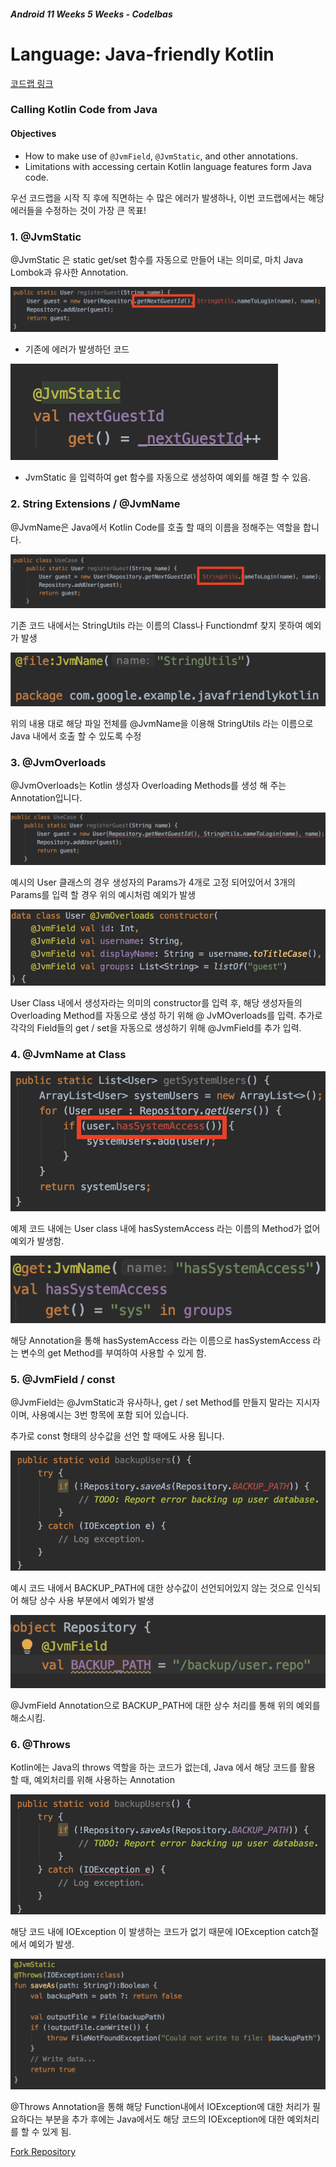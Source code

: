 ##### Android 11 Weeks 5 Weeks - Codelbas

# Language: Java-friendly Kotlin

[코드랩 링크](https://developer.android.com/codelabs/java-friendly-kotlin?return=https%3A%2F%2Fdeveloper.android.com%2Fcourses%2Fpathways%2Fandroid-week5-languages%23codelab-https%3A%2F%2Fdeveloper.android.com%2Fcodelabs%2Fjava-friendly-kotlin#0)

### Calling Kotlin Code from Java

#### Objectives

- How to make use of `@JvmField`, `@JvmStatic`, and other annotations.
- Limitations with accessing certain Kotlin language features form Java code.



우선 코드랩을 시작 직 후에 직면하는 수 많은 에러가 발생하나,
이번 코드랩에서는 해당 에러들을 수정하는 것이 가장 큰 목표!



### 1. @JvmStatic

@JvmStatic 은 static get/set 함수를 자동으로 만들어 내는 의미로,
마치 Java Lombok과 유사한 Annotation.

![스크린샷 2020-08-09 오후 4.47.04](res/Java_Friendly_Kotlin_001.png)

- 기존에 에러가 발생하던 코드

![스크린샷 2020-08-09 오후 4.48.04](res/Java_Friendly_Kotlin_002.png)

- JvmStatic 을 입력하여 get 함수를 자동으로 생성하여 예외를 해결 할 수 있음.

### 2. String Extensions / @JvmName

@JvmName은 Java에서 Kotlin Code를 호출 할 때의 이름을 정해주는 역할을 합니다.

![스크린샷 2020-08-09 오후 5.27.10](res/Java_Friendly_Kotlin_003.png)

기존 코드 내에서는 StringUtils 라는 이름의 Class나 Functiondmf 찾지 못하여 예외가 발생

![스크린샷 2020-08-09 오후 5.27.43](res/Java_Friendly_Kotlin_004.png)

위의 내용 대로 해당 파일 전체를 @JvmName을 이용해 StringUtils 라는 이름으로 Java 내에서 호출 할 수 있도록 수정

### 3. @JvmOverloads

@JvmOverloads는 Kotlin 생성자 Overloading Methods를 생성 해 주는 Annotation입니다.

![스크린샷 2020-08-09 오후 7.05.20](res/Java_Friendly_Kotlin_005.png)

예시의 User 클래스의 경우 생성자의 Params가 4개로 고정 되어있어서 3개의 Params를 입력 할 경우 위의 예시처럼 예외가 발생

![스크린샷 2020-08-09 오후 7.05.57](res/Java_Friendly_Kotlin_006.png)

User Class 내에서 생성자라는 의미의 constructor를 입력 후, 해당 생성자들의 Overloading Method를 자동으로 생성 하기 위해 @ JvMOverloads를 입력.
추가로 각각의 Field들의 get / set을 자동으로 생성하기 위해 @JvmField를 추가 입력.

### 4. @JvmName at Class

![스크린샷 2020-08-09 오후 7.40.35](res/Java_Friendly_Kotlin_007.png)

예제 코드 내에는 User class 내에 hasSystemAccess 라는 이름의 Method가 없어 예외가 발생함.

![스크린샷 2020-08-09 오후 7.41.33](res/Java_Friendly_Kotlin_008.png)

해당 Annotation을 통해 hasSystemAccess 라는 이름으로 hasSystemAccess 라는 변수의 get Method를 부여하여 사용할 수 있게 함.

### 5. @JvmField / const

@JvmField는 @JvmStatic과 유사하나, get / set Method를 만들지 말라는 지시자이며, 사용예시는 3번 항목에 포함 되어 있습니다.

추가로 const 형태의 상수값을 선언 할 때에도 사용 됩니다.

![스크린샷 2020-08-09 오후 7.59.33](res/Java_Friendly_Kotlin_009.png)

예시 코드 내에서 BACKUP_PATH에 대한 상수값이 선언되어있지 않는 것으로 인식되어 해당 상수 사용 부분에서 예외가 발생

![스크린샷 2020-08-09 오후 7.59.53](res/Java_Friendly_Kotlin_010.png)

@JvmField Annotation으로 BACKUP_PATH에 대한 상수 처리를 통해 위의 예외를 해소시킴.

### 6. @Throws

Kotlin에는 Java의 throws 역할을 하는 코드가 없는데,
Java 에서 해당 코드를 활용 할 때, 예외처리를 위해 사용하는 Annotation

![image-20200809200818521](res/Java_Friendly_Kotlin_011.png)

해당 코드 내에 IOException 이 발생하는 코드가 없기 때문에 IOException catch절에서 예외가 발생.

![스크린샷 2020-08-09 오후 8.09.47](res/Java_Friendly_Kotlin_012.png)

@Throws Annotation을 통해 해당 Function내에서 IOException에 대한 처리가 필요하다는 부분을 추가 후에는 Java에서도 해당 코드의 IOException에 대한 예외처리를 할 수 있게 됨.



[Fork Repository](https://github.com/CuroGom/java-friendly-kotlin)